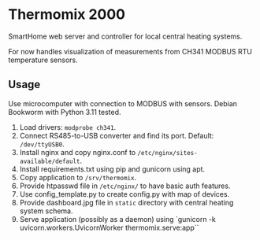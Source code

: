 # Thermomix 2000

SmartHome web server and controller for local central heating systems.

For now handles visualization of measurements from CH341 MODBUS RTU temperature sensors. 


## Usage

Use microcomputer with connection to MODBUS with sensors.
Debian Bookworm with Python 3.11 tested.

1. Load drivers: `modprobe ch341`.
2. Connect RS485-to-USB converter and find its port. Default: `/dev/ttyUSB0`.
3. Install nginx and copy nginx.conf to `/etc/nginx/sites-available/default`.
4. Install requirements.txt using pip and gunicorn using apt.
5. Copy application to `/srv/thermomix`.
6. Provide htpasswd file in `/etc/nginx/` to have basic auth features.
7. Use config_template.py to create config.py with map of devices.
8. Provide dashboard.jpg file in `static` directory with central heating system schema.
9. Serve application (possibly as a daemon) using `gunicorn -k uvicorn.workers.UvicornWorker thermomix.serve:app``
